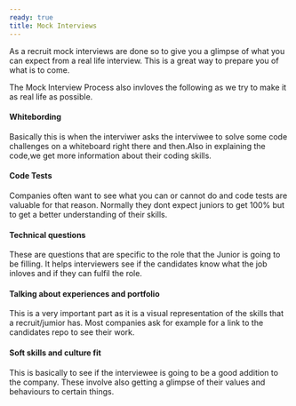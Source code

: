 ```yaml
---
ready: true
title: Mock Interviews
---
```



As a recruit mock interviews are done so to give you a glimpse of what you can expect from a real
life interview. This is a great way to prepare you of what is to come.

The Mock Interview Process also invloves the following as we try to make it as real life as possible.

#### Whitebording
Basically this is when the interviwer asks the interviwee to solve some code challenges  on a whiteboard 
right there and then.Also in explaining the code,we get more information about their coding skills.

#### Code Tests
Companies often want to see what you can or cannot do and code tests are valuable for that reason.
Normally they dont expect juniors to get 100% but to get a better understanding of their skills.


#### Technical questions
These are questions that are specific to the role that the Junior is going to be filling.
It helps interviewers see if the candidates know what the job inloves and if they can fulfil the role.


#### Talking about experiences and portfolio
This is a very important part as it is a visual representation of the skills that a recruit/jumior has.
Most companies ask for example for a link to the candidates repo to see their work.


#### Soft skills and culture fit 
This is basically to see if the interviewee is going to be a good addition to the company.
These involve also getting a glimpse of their values and behaviours to certain things.